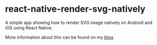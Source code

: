 # react-native-render-svg-natively
A simple app showing how to render SVG image natively on Android and iOS using React Native.

More information about this can be found on my [blog](https://susuthapa19961227.medium.com/natively-rendering-svg-on-react-native-934ceeeb1163).
